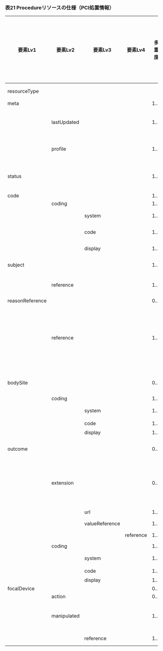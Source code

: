 ### 表21 Procedureリソースの仕様（PCI処置情報）

| 要素Lv1 | 要素Lv2 | 要素Lv3 | 要素Lv4 | 多重度 | 型 | 値 | 心カテレポートCDAとのマッピング | 説明 |
|---|---|---|---|---|---|---|---|---|
| resourceType |  |  |  |  |  | "Procedure" |  | Procedureリソースであることを示す。 |
| meta |  |  |  | 1..1 | Meta |  |  |  |
|  | lastUpdated |  |  | 1..1 | instant | "2023-12-25T20:21:32+09:00" |  | 最終更新日時。YYYY-MM-DDThh:mm:ss.sss+zz:zz。値は例示。 |
|  | profile |  |  | 1..1 | canonical(StructureDefinition) | "http://jpfhir.jp/fhir/SEAMAT/StructureDefinition/<BR>JP_Procedure_PCI" |  | 本リソースのプロファイルを識別するURLを指定する。値は固定。 |
| status |  |  |  | 1..1 | code | "completed" |  | 検査のステータスを表すコード。PCI処置の80727-1<実施有無>の値から変換する。 |
| code |  |  |  | 1..1 | CodeableConcept |  |  |  |
|  | coding |  |  | 1..1 | Coding |  |  |  |
|  |  | system |  | 1..1 | uri | "http://loinc.org" |  | LOINCコードを意味する固定値。 |
|  |  | code |  | 1..1 | code | "76642-8" |  | PCI処置を表すLOINCコード。値は固定。 |
|  |  | display |  | 1..1 | string | "Percutaneous coronary intervention study" |  | PCI処置のLOINCコードに対する名称。値は固定。 |
| subject |  |  |  | 1..1 | Reference(JP_Patient_SEAMAT) |  |  | 患者情報を表すPatientリソースへの参照。 |
|  | reference |  |  | 1..1 | string | "urn:uuid:77fbc1a7-8e7e-494c-9763-6545a73afcc4" |  | PatientリソースのfullUrl要素に指定されるUUIDを指定。値は例示。 |
| reasonReference |  |  |  | 0..* | Reference(JP_Observation_SEAMAT) |  |  |  |
|  | reference |  |  | 1..1 | string | "urn:uuid:1de4f658-55e1-4bce-a361-749abbff685d" |  | PCI処置前の状態。PCI処置の80728-9<Stenosis_Pre>,81000-2<TimiGrade_Pre>、80729-7<病変性状>、80730-5<病変分類>を記述したObservationをReference型で参照する。値は例示。 |
| bodySite |  |  |  | 0..* | CodeableConcept |  |  | PCI処置の実施部位。PCI処置の80999-6<部位>の値を使用する。 |
|  | coding |  |  | 1..1 | Coding |  |  |  |
|  |  | system |  | 1..1 | uri | "http://loinc.org" |  | LOINCコードを意味する固定値。 |
|  |  | code |  | 1..1 | code | "LA24463-4" |  | 値は例示。 |
|  |  | display |  | 1..1 | string | "5-6" |  | 値は例示。 |
| outcome |  |  |  | 0..1 | CodeableConcept |  |  | PCI処置の実施結果。PCI処置の67544-7<成否>の値を使用する |
|  | extension |  |  | 0..* |  |  |  | PCI処置後の状態。PCI処置の80239-7<Stenosis_Post>,81001-0<TimiGrade_Post>を記述したObservationをReference型で参照する。 |
|  |  | url |  | 1..1 | uri | "http://jpfhir.jp/fhir/SEAMAT/Extension/StructureD<BR>efinition/JP_Procedure_PCIOutcomeDetail" |  | 値は例示。 |
|  |  | valueReference |  | 1..1 | Reference(JP_Observation_SEAMAT) |  |  | 値は例示。 |
|  |  |  | reference | 1..1 | string | "urn:uuid:176a63d0-4dd8-4085-b444-a5d4c1e252c3" |  |  |
|  | coding |  |  | 1..1 | Coding |  |  |  |
|  |  | system |  | 1..1 | uri | "http://loinc.org" |  | LOINCコードを意味する固定値。 |
|  |  | code |  | 1..1 | code | "LA33-6" |  | 値は例示。 |
|  |  | display |  | 1..1 | string | "成功" |  | 値は例示。 |
| focalDevice |  |  |  | 0..* | BackboneElement |  |  |  |
|  | action |  |  | 0..1 | CodeableConcept |  |  |  |
|  | manipulated |  |  | 1..1 | Reference(JP_Device_PCI) |  |  | PCI処置の使用機器。PCI処置の81002-8<使用機器>を記述したDeviceリソースを参照する。 |
|  |  | reference |  | 1..1 | string | "urn:uuid:41466894-4e76-4f58-b7f2-f5a6ffa73ea8" |  | 値は例示。 |
